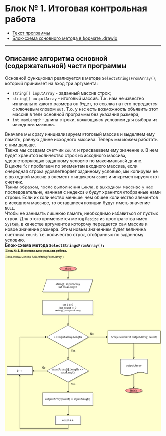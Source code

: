 # Блок № 1. Итоговая контрольная работа
+ [Текст программы](B1-TestWork.cs)
+ [Блок-схема основного метода в формате .drawio](B1-TestWork.drawio)
***
## Описание алгоритма основной (содержательной) части программы
Основной функционал реализуется в методе `SelectStringsFromArray()`, который принимает на вход три аргумента:
- `string[] inputArray` - заданный массив строк;
- `string[] outputArray` - итоговый массив. Т.к. нам не известно изначально какого размера он будет, то ссылка на него передается с ключевым словом `out`. Т.о. у нас есть возможность объявить этот массив в теле основной программы без указания размера;
- `int maxLength` - длина строки, являющаяся условием для выбора из исходного массива.

Вначале мы сразу инициализируем итоговый массив и выделяем ему память, равную длине исходного массива. Теперь мы можем работать с ним дальше.  
Также мы создаем счетчик `count` и присваеваем ему значение `0`. В нем будет хранится количество строк из исходного массива, удовлетворяющих заданному условию по максимальной длине.  
В цикле `for` пробегаем по элементам входного массива, если очередная строка удовлетворяет заданному условию, мы копируем ее в выходной массив в элемент с индексом `count` и инкрементируем этот счетчик.  
Таким образом, после выполнения цикла, в выходном массиве у нас последовательно, начиная с индекса `0` будут хранится отобранные нами строки. Если их количество меньше, чем общее количество элементов в исходном массиве, то оставшиеся позиции будут иметь значение `NULL`.  
Чтобы не занимать лишнюю память, необходимо избавиться от пустых строк. Для этого применяется метод `Resize` из пространства имен `System`, в качестве аргументов которому передается сам массив и новое значение размера. Этим новым значением будет величина счетчика `count`. т.е. количество строк, отобранных по заданному условию.  
**Блок-схема метода `SelectStringsFromArray():`**
![Блок-схема метода SelectStringsFromArray()](B1-TestWork.drawio.png)